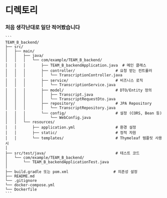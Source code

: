 # 디렉토리 #
### 처음 생각난대로 일단 적어봤습니다 ###

<pre><code>```
TEAM_B_backend/
├── src/
│   ├── main/
│   │   ├── java/
│   │   │   └── com/example/TEAM_B_backend/
│   │   │       ├── TEAM_B_backendApplication.java  # 메인 클래스
│   │   │       ├── controller/                  # 요청 받는 컨트롤러
│   │   │       │   └── TranscriptionController.java
│   │   │       ├── service/                     # 비즈니스 로직
│   │   │       │   └── TranscriptionService.java
│   │   │       ├── model/                       # DTO/Entity 정의
│   │   │       │   ├── Transcript.java
│   │   │       │   └── TranscriptRequestDto.java
│   │   │       ├── repository/                  # JPA Repository
│   │   │       │   └── TranscriptRepository.java
│   │   │       └── config/                      # 설정 (CORS, Bean 등)
│   │   │           └── WebConfig.java
│   │   └── resources/
│   │       ├── application.yml                  # 환경 설정
│   │       ├── static/                          # 정적 자원
│   │       └── templates/                       # Thymeleaf 템플릿 사용 시
│
├── src/test/java/                               # 테스트 코드
│   └── com/example/TEAM_B_backend/
│       └── TEAM_B_backendApplicationTest.java
│
├── build.gradle 또는 pom.xml                    # 의존성 설정
├── README.md
└── .gitignore
└── docker-compose.yml
└── Dockerfile
```</code></pre>

